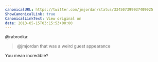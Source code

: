 ```yaml
---
canonicalURL: https://twitter.com/jmjordan/status/334507399937409025
ShowCanonicalLink: true
CanonicalLinkText: View original on
date: 2013-05-15T03:15:53+00:00
---
```

@rabrodka:

> @jmjordan that was a weird guest appearance

You mean incredible?